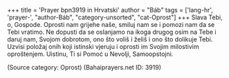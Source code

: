 +++
title = 'Prayer bpn3919 in Hrvatski'
author = "Báb"
tags = ['lang-hr', 'prayer-', "author-Báb", "category-unsorted", "cat-Oprost"]
+++
Slava Tebi, o, Gospode. Oprosti nam grijehe naše, smiluj nam se i pomozi nam da se Tebi vratimo. Ne dopusti da se oslanjamo na ikoga drugog osim na Tebe i daruj nam, Svojom dobrotom, ono što voliš i želiš i ono što dolikuje Tebi. Uzvisi položaj onih koji istinski vjeruju i oprosti im Svojim milostivim oproštenjem. Uistinu, Ti si Pomoć u Nevolji, Samoopstojni.

(Source category: Oprost)
(Bahaiprayers.net ID: 3919)
